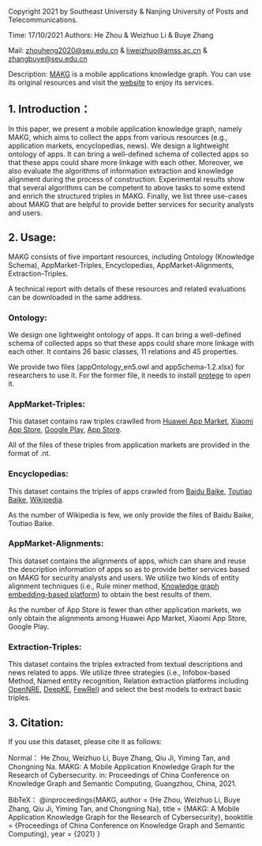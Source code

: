 Copyright 2021 by Southeast University & Nanjing University of Posts and Telecommunications. 

Time: 17/10/2021  Authors:  He Zhou & Weizhuo Li & Buye Zhang 

Mail: zhouheng2020@seu.edu.cn & liweizhuo@amss.ac.cn & zhangbuye@seu.edu.cn

Description: [MAKG](http://www.makg.com.cn/) is a mobile applications knowledge graph. You can use its original resources and visit the [website](http://www.makg.com.cn/) to enjoy its services.

## 1. Introduction：
In this paper, we present a mobile application knowledge graph, namely MAKG, which aims to collect the apps from various resources (e.g., application markets, encyclopedias, news). We design a lightweight ontology of apps. It can bring a well-defined schema of collected apps so that these apps could share more linkage with each other. Moreover, we also evaluate the algorithms of information extraction and knowledge alignment during the process of construction. 
Experimental results show that several algorithms can be competent to above tasks to some extend and enrich the structured triples in MAKG. Finally, we list three use-cases about MAKG that are helpful to provide better services for security analysts and users.


## 2. Usage:
MAKG consists of five important resources, including Ontology (Knowledge Schema), AppMarket-Triples, Encyclopedias, AppMarket-Alignments, Extraction-Triples.

A technical report with details of these resources and related evaluations can be downloaded in the same address.

### Ontology:
We design one lightweight ontology of apps. It can bring a well-defined schema of collected apps so that these apps could share more linkage with each other.
It contains 26 basic classes, 11 relations and 45 properties. 

We provide two files (appOntology_en5.owl and appSchema-1.2.xlsx) for researchers to use it. For the former file, it needs to install [protege](https://protege.stanford.edu/) to open it.


### AppMarket-Triples:
This dataset contains raw triples crawlled from [Huawei App Market](https://appgallery.huawei.com/), [Xiaomi App Store](https://app.mi.com/game), [Google Play](https://play.google.com/store/apps), [App Store](https://www.apple.com/app-store/). 

All of the files of these triples from application markets are provided in the format of .nt.


### Encyclopedias:
This dataset contains the triples of apps crawled from [Baidu Baike](https://baike.baidu.com), [Toutiao Baike](https://www.baike.com/), [Wikipedia](https://www.wanweibaike.com/).

As the number of Wikipedia is few, we only provide the files of Baidu Baike, Toutiao Baike.


### AppMarket-Alignments:
This dataset contains the alignments of apps, which can share and reuse the description information of apps so as to provide better services based on MAKG for security analysts and users. We utilize two kinds of entity alignment techniques (i.e., Rule miner method, [Knowledge graph embedding-based platform](https://github.com/nju-websoft/OpenEA)) to obtain the best results of them. 

As the number of App Store is fewer than other application markets, we only obtain the alignments among Huawei App Market, Xiaomi App Store, Google Play.


### Extraction-Triples:
This dataset contains the triples extracted from textual descriptions and news related to apps. We utilize three strategies (i.e., Infobox-based Method, Named entity recognition, Relation extraction platforms including [OpenNRE](https://github.com/thunlp/OpenNRE), [DeepKE](https://github.com/zjunlp/deepke), [FewRel](https://github.com/thunlp/FewRel)) and select the best models to extract basic triples. 

## 3. Citation:
If you use this dataset, please cite it as follows:

Normal： He Zhou, Weizhuo Li, Buye Zhang, Qiu Ji, Yiming Tan, and Chongning Na. MAKG: A Mobile Application Knowledge Graph for the Research of Cybersecurity. in: Proceedings of China Conference on Knowledge Graph and Semantic Computing, Guangzhou, China, 2021.

BibTeX： @inproceedings{MAKG, author = {He Zhou, Weizhuo Li, Buye Zhang, Qiu Ji, Yiming Tan, and Chongning Na}, title = {MAKG: A Mobile Application Knowledge Graph for the Research of Cybersecurity}, booktitle = {Proceedings of China Conference on Knowledge Graph and Semantic Computing}, year = {2021}
}